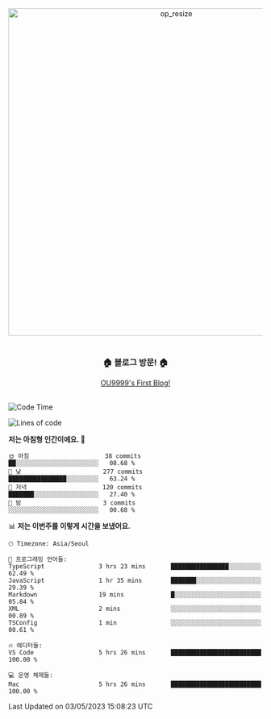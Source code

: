
<div align=center>
	<img width="650" alt="op_resize" src="https://user-images.githubusercontent.com/113419018/231088010-e65212ff-48c4-480d-bf25-7427638b6e93.png">
</div>
<br>
<div align=center>
	<h3>🏠 블로그 방문! 🏠</h3>
	<a href="https://ou9999-next-js-blog.vercel.app/">OU9999's First Blog!</a>
</div>

<br>

<!--START_SECTION:waka-->
![Code Time](http://img.shields.io/badge/Code%20Time-374%20hrs%2037%20mins-blue)

![Lines of code](https://img.shields.io/badge/%EC%A0%80%EB%8A%94%20%EC%97%AC%ED%83%9C%EA%B9%8C%EC%A7%80%20-1.7%20million%20%EC%A4%84%EC%9D%98%20%EC%BD%94%EB%93%9C%EB%A5%BC%20%EC%9E%91%EC%84%B1%ED%96%88%EC%96%B4%EC%9A%94.-blue)

**저는 아침형 인간이에요. 🐤** 

```text
🌞 아침                     38 commits          ██░░░░░░░░░░░░░░░░░░░░░░░   08.68 % 
🌆 낮　                     277 commits         ████████████████░░░░░░░░░   63.24 % 
🌃 저녁                     120 commits         ███████░░░░░░░░░░░░░░░░░░   27.40 % 
🌙 밤　                     3 commits           ░░░░░░░░░░░░░░░░░░░░░░░░░   00.68 % 
```


📊 **저는 이번주를 이렇게 시간을 보냈어요.** 

```text
🕑︎ Timezone: Asia/Seoul

💬 프로그래밍 언어들: 
TypeScript               3 hrs 23 mins       ████████████████░░░░░░░░░   62.49 % 
JavaScript               1 hr 35 mins        ███████░░░░░░░░░░░░░░░░░░   29.39 % 
Markdown                 19 mins             █░░░░░░░░░░░░░░░░░░░░░░░░   05.84 % 
XML                      2 mins              ░░░░░░░░░░░░░░░░░░░░░░░░░   00.89 % 
TSConfig                 1 min               ░░░░░░░░░░░░░░░░░░░░░░░░░   00.61 % 

🔥 에디터들: 
VS Code                  5 hrs 26 mins       █████████████████████████   100.00 % 

💻 운영 체제들: 
Mac                      5 hrs 26 mins       █████████████████████████   100.00 % 
```


 Last Updated on 03/05/2023 15:08:23 UTC
<!--END_SECTION:waka-->
